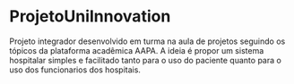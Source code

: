 # ProjetoUniInnovation
Projeto integrador desenvolvido em turma na aula de projetos seguindo os tópicos da plataforma acadêmica AAPA.
A ideia é propor um sistema hospitalar simples e facilitado tanto para o uso do paciente quanto para o uso dos funcionarios dos hospitais.

